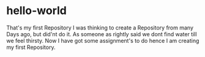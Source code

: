 # hello-world
That's my first Repository
I was thinking to create a Repository from many Days ago, but did'nt do it. As someone as rightly said we dont find water till we feel thirsty. Now I have got some assignment's to do hence I am creating my first Repository.
